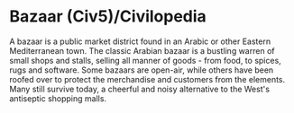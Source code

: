 # Bazaar (Civ5)/Civilopedia

A bazaar is a public market district found in an Arabic or other Eastern Mediterranean town. The classic Arabian bazaar is a bustling warren of small shops and stalls, selling all manner of goods - from food, to spices, rugs and software. Some bazaars are open-air, while others have been roofed over to protect the merchandise and customers from the elements. Many still survive today, a cheerful and noisy alternative to the West's antiseptic shopping malls.